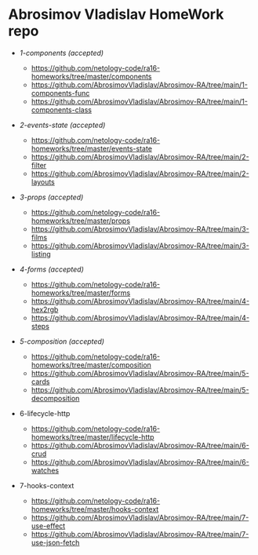 # Abrosimov Vladislav HomeWork repo

- _1-components (accepted)_
  
  - https://github.com/netology-code/ra16-homeworks/tree/master/components
  - https://github.com/AbrosimovVladislav/Abrosimov-RA/tree/main/1-components-func
  - https://github.com/AbrosimovVladislav/Abrosimov-RA/tree/main/1-components-class

- _2-events-state (accepted)_

  - https://github.com/netology-code/ra16-homeworks/tree/master/events-state
  - https://github.com/AbrosimovVladislav/Abrosimov-RA/tree/main/2-filter
  - https://github.com/AbrosimovVladislav/Abrosimov-RA/tree/main/2-layouts

- _3-props (accepted)_

  - https://github.com/netology-code/ra16-homeworks/tree/master/props
  - https://github.com/AbrosimovVladislav/Abrosimov-RA/tree/main/3-films
  - https://github.com/AbrosimovVladislav/Abrosimov-RA/tree/main/3-listing 

- _4-forms (accepted)_

  - https://github.com/netology-code/ra16-homeworks/tree/master/forms
  - https://github.com/AbrosimovVladislav/Abrosimov-RA/tree/main/4-hex2rgb
  - https://github.com/AbrosimovVladislav/Abrosimov-RA/tree/main/4-steps

- _5-composition (accepted)_

  - https://github.com/netology-code/ra16-homeworks/tree/master/composition
  - https://github.com/AbrosimovVladislav/Abrosimov-RA/tree/main/5-cards
  - https://github.com/AbrosimovVladislav/Abrosimov-RA/tree/main/5-decomposition

- 6-lifecycle-http

  - https://github.com/netology-code/ra16-homeworks/tree/master/lifecycle-http
  - https://github.com/AbrosimovVladislav/Abrosimov-RA/tree/main/6-crud
  - https://github.com/AbrosimovVladislav/Abrosimov-RA/tree/main/6-watches

- 7-hooks-context

  - https://github.com/netology-code/ra16-homeworks/tree/master/hooks-context
  - https://github.com/AbrosimovVladislav/Abrosimov-RA/tree/main/7-use-effect
  - https://github.com/AbrosimovVladislav/Abrosimov-RA/tree/main/7-use-json-fetch
